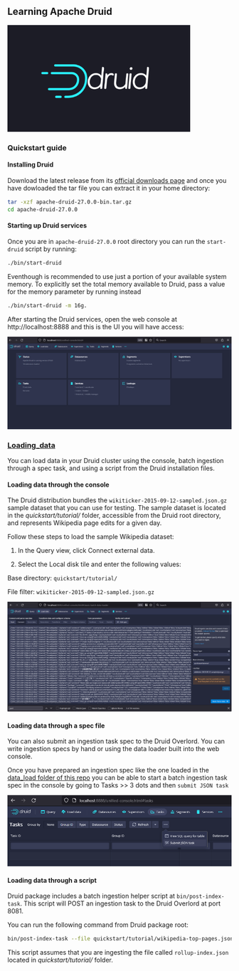 ## Learning Apache Druid

 <p>
<div class="column">
    <img src="img/druid_logo.png" style="height: 15rem"/>
  </div>
 </p>

### Quickstart guide

#### Installing Druid

Download the latest release from its [official downloads page](https://www.apache.org/dyn/closer.cgi?path=/druid/27.0.0/apache-druid-27.0.0-bin.tar.gz) and once you have dowloaded the tar file you can extract it in your home directory:

```bash
tar -xzf apache-druid-27.0.0-bin.tar.gz
cd apache-druid-27.0.0
```

#### Starting up Druid services

Once you are in `apache-druid-27.0.0` root directory you can run the `start-druid` script by running:

```bash
./bin/start-druid
```

Eventhough is recommended to use just a portion of your available system memory. To explicitly set the total memory available to Druid, pass a value for the memory parameter by running instead

```bash
./bin/start-druid -m 16g.
```

After starting the Druid services, open the web console at http://localhost:8888 and this is the UI you will have access:

  ![Druid_UI](img/druid_console.png)


### [Loading_data](https://druid.apache.org/docs/latest/tutorials/tutorial-batch/#loading-data-with-a-spec-via-console)

You can load data in your Druid cluster using the console, batch ingestion through a spec task, and using a script from the Druid installation files.

#### Loading data through the console

The Druid distribution bundles the `wikiticker-2015-09-12-sampled.json.gz` sample dataset that you can use for testing. The sample dataset is located in the *quickstart/tutorial/* folder, accessible from the Druid root directory, and represents Wikipedia page edits for a given day.

Follow these steps to load the sample Wikipedia dataset:

1. In the Query view, click Connect external data.

2. Select the Local disk tile and enter the following values:

Base directory: `quickstart/tutorial/`

File filter: `wikiticker-2015-09-12-sampled.json.gz`

  ![load_data](img/loading_data_through_console.png)

#### Loading data through a spec file

You can also submit an ingestion task spec to the Druid Overlord. You can write ingestion specs by hand or using the data loader built into the web console.

Once you have prepared an ingestion spec like the one loaded in the [data_load folder of this repo](https://github.com/fvgm-spec/medium_notebooks/tree/main/apache_druid/data_load) you can be able to start a batch ingestion task spec in the console by going to Tasks >> 3 dots and then `submit JSON task` 

  ![submit_spec](img/submitting_spec_file.png)

#### Loading data through a script

Druid package includes a batch ingestion helper script at `bin/post-index-task`. This script will POST an ingestion task to the Druid Overlord at port 8081.

You can run the following command from Druid package root:

```bash
bin/post-index-task --file quickstart/tutorial/wikipedia-top-pages.json --url http://localhost:8081
```

This script assumes that you are ingesting the file called `rollup-index.json` located in *quickstart/tutorial/* folder.




